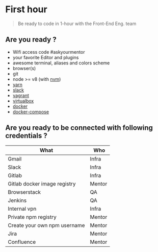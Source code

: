 # First hour

> Be ready to code in 1-hour with the Front-End Eng. team

## Are you ready ?

* Wifi access code #askyourmentor
* your favorite Editor and plugins
* awesome terminal, aliases and colors scheme
* browser(s)
* git
* node >= v8 (with [nvm](https://github.com/creationix/nvm))
* [yarn](https://yarnpkg.com/lang/en/docs/install/)
* [slack](https://slack.com/)
* [vagrant](https://www.vagrantup.com/docs/installation/)
* [virtualbox](https://www.virtualbox.org/wiki/Downloads)
* [docker](https://www.docker.com/)
* [docker-compose](https://docs.docker.com/compose/install)

## Are you ready to be connected with following credentials ?

| What | Who |
|----- | --- |
| Gmail | Infra |
| Slack | Infra |
| Gitlab | Infra |
| Gitlab docker image registry | Mentor |
| Browserstack | QA |
| Jenkins | QA |
| Internal vpn | Infra |
| Private npm registry | Mentor |
| Create your own npm username  | Mentor |
| Jira | Mentor |
| Confluence | Mentor |
